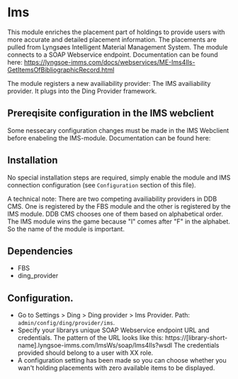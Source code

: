 # Ims
This module enriches the placement part of holdings to provide users with more accurate and detailed placement information. The placements are pulled from Lyngsøes Intelligent Material Management System. The module connects to a SOAP Webservice endpoint. Documentation can be found here: https://lyngsoe-imms.com/docs/webservices/ME-Ims4Ils-GetItemsOfBibliographicRecord.html

The module registers a new availiability provider: The IMS availiability provider. It plugs into the Ding Provider framework. 

## Prereqisite configuration in the IMS webclient
Some nessecary configuration changes must be made in the IMS Webclient before enabeling the IMS-module.
Documentation can be found here:

## Installation
No special installation steps are required, simply enable the module and  IMS connection configuration (see `Configuration` section of this file).

A technical note: There are two competing availiability providers in DDB CMS. 
One is registered by the FBS module and the other is registered by the IMS module. 
DDB CMS chooses one of them based on alphabetical order.  
The IMS module wins the game because "I" comes after "F" in the alphabet. So the name of the module is important.

## Dependencies
* FBS
* ding_provider

## Configuration.
- Go to Settings > Ding > Ding provider > Ims Provider. Path: `admin/config/ding/provider/ims`.
- Specify your librarys unique SOAP Webservice endpoint URL and credentials. The pattern of the URL looks like this:
  https://[library-short-name].lyngsoe-imms.com/ImsWs/soap/Ims4Ils?wsdl The credentials provided should belong to a user with XX role.
- A configuration setting has been made so you can choose whether you wan't holding placements with zero available items to be displayed. 


